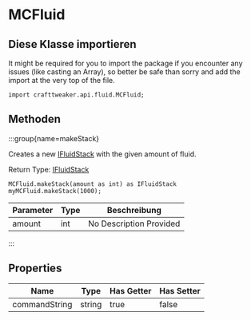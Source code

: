 # MCFluid

## Diese Klasse importieren

It might be required for you to import the package if you encounter any issues (like casting an Array), so better be safe than sorry and add the import at the very top of the file.
```zenscript
import crafttweaker.api.fluid.MCFluid;
```


## Methoden

:::group{name=makeStack}

Creates a new [IFluidStack](/vanilla/api/fluid/IFluidStack) with the given amount of fluid.

Return Type: [IFluidStack](/vanilla/api/fluid/IFluidStack)

```zenscript
MCFluid.makeStack(amount as int) as IFluidStack
myMCFluid.makeStack(1000);
```

| Parameter | Type | Beschreibung            |
| --------- | ---- | ----------------------- |
| amount    | int  | No Description Provided |


:::


## Properties

| Name          | Type   | Has Getter | Has Setter |
| ------------- | ------ | ---------- | ---------- |
| commandString | string | true       | false      |

